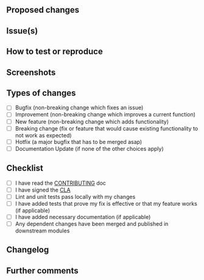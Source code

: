 <!-- This is a pull request template, you do not need to uncomment or remove the comments, they won't show up in the PR text. -->
<!-- Your Pull Request name should start with one of the following tags -->
<!-- [NEW] For new features -->
<!-- [FIX] For bug fixes -->
<!-- [BREAK] For pull requests including breaking changes -->

## Proposed changes
<!-- Describe the big picture of your changes here to communicate to the maintainers why we should accept this pull request. If it fixes a bug or resolves a feature request, be sure to link to that issue below. -->

## Issue(s)
<!-- Link the issues being closed by or related to this PR. For example, you can use #594 if this PR closes issue number 594 -->

## How to test or reproduce
<!-- Mention how you would reproduce the bug if not mentioned on the issue page already. Also mention which screens are going to have the changes if applicable -->

## Screenshots

## Types of changes
<!-- What types of changes does your code introduce to Rocket.Chat? -->
<!-- Put an `x` in the boxes that apply -->

- [ ] Bugfix (non-breaking change which fixes an issue)
- [ ] Improvement (non-breaking change which improves a current function)
- [ ] New feature (non-breaking change which adds functionality)
- [ ] Breaking change (fix or feature that would cause existing functionality to not work as expected)
- [ ] Hotfix (a major bugfix that has to be merged asap)
- [ ] Documentation Update (if none of the other choices apply)

## Checklist
<!-- Put an `x` in the boxes that apply. You can also fill these out after creating the PR. If you're unsure about any of them, don't hesitate to ask. We're here to help! This is simply a reminder of what we are going to look for before merging your code. -->

- [ ] I have read the [CONTRIBUTING](https://github.com/RocketChat/Rocket.Chat/blob/develop/.github/CONTRIBUTING.md#contributing-to-rocketchat) doc
- [ ] I have signed the [CLA](https://cla-assistant.io/RocketChat/Rocket.Chat)
- [ ] Lint and unit tests pass locally with my changes
- [ ] I have added tests that prove my fix is effective or that my feature works (if applicable)
- [ ] I have added necessary documentation (if applicable)
- [ ] Any dependent changes have been merged and published in downstream modules

## Changelog
<!-- Enter brief text that would go up on the changelog on our releases page -->

## Further comments
<!-- If this is a relatively large or complex change, kick off the discussion by explaining why you chose the solution you did and what alternatives you considered, etc... -->

